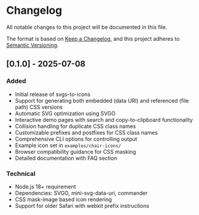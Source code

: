 # Changelog

All notable changes to this project will be documented in this file.

The format is based on [Keep a Changelog](https://keepachangelog.com/en/1.0.0/),
and this project adheres to [Semantic Versioning](https://semver.org/spec/v2.0.0.html).

## [0.1.0] - 2025-07-08

### Added
- Initial release of svgs-to-icons
- Support for generating both embedded (data URI) and referenced (file path) CSS versions
- Automatic SVG optimization using SVGO
- Interactive demo pages with search and copy-to-clipboard functionality
- Collision handling for duplicate CSS class names
- Customizable prefixes and postfixes for CSS class names
- Comprehensive CLI options for controlling output
- Example icon set in `examples/chair-icons/`
- Browser compatibility guidance for CSS masking
- Detailed documentation with FAQ section

### Technical
- Node.js 18+ requirement
- Dependencies: SVGO, mini-svg-data-uri, commander
- CSS mask-image based icon rendering
- Support for older Safari with webkit prefix instructions